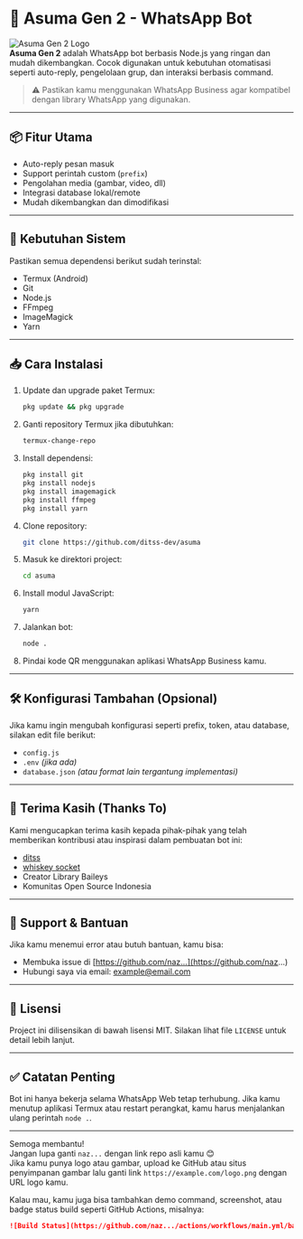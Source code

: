 # 🧠 Asuma Gen 2 - WhatsApp Bot

![Asuma Gen 2 Logo](https://n.uguu.se/HoZfesxq.jpg)  
**Asuma Gen 2** adalah WhatsApp bot berbasis Node.js yang ringan dan mudah dikembangkan. Cocok digunakan untuk kebutuhan otomatisasi seperti auto-reply, pengelolaan grup, dan interaksi berbasis command.

> ⚠️ Pastikan kamu menggunakan WhatsApp Business agar kompatibel dengan library WhatsApp yang digunakan.

---

## 📦 Fitur Utama
- Auto-reply pesan masuk
- Support perintah custom (`prefix`)
- Pengolahan media (gambar, video, dll)
- Integrasi database lokal/remote
- Mudah dikembangkan dan dimodifikasi

---

## 🧰 Kebutuhan Sistem

Pastikan semua dependensi berikut sudah terinstal:

- Termux (Android)
- Git
- Node.js
- FFmpeg
- ImageMagick
- Yarn

---

## 📥 Cara Instalasi

1. Update dan upgrade paket Termux:
   ```bash
   pkg update && pkg upgrade
   ```

2. Ganti repository Termux jika dibutuhkan:
   ```bash
   termux-change-repo
   ```

3. Install dependensi:
   ```bash
   pkg install git
   pkg install nodejs
   pkg install imagemagick
   pkg install ffmpeg
   pkg install yarn
   ```

4. Clone repository:
   ```bash
   git clone https://github.com/ditss-dev/asuma
   ```

5. Masuk ke direktori project:
   ```bash
   cd asuma
   ```

6. Install modul JavaScript:
   ```bash
   yarn
   ```

7. Jalankan bot:
   ```bash
   node .
   ```

8. Pindai kode QR menggunakan aplikasi WhatsApp Business kamu.

---

## 🛠️ Konfigurasi Tambahan (Opsional)

Jika kamu ingin mengubah konfigurasi seperti prefix, token, atau database, silakan edit file berikut:
- `config.js`
- `.env` *(jika ada)*
- `database.json` *(atau format lain tergantung implementasi)*

---

## 🙏 Terima Kasih (Thanks To)

Kami mengucapkan terima kasih kepada pihak-pihak yang telah memberikan kontribusi atau inspirasi dalam pembuatan bot ini:

- [ditss](https://github.com/ditss-dev)
- [whiskey socket](https://github.com/contributor2)
- Creator Library Baileys
- Komunitas Open Source Indonesia

---

## 💬 Support & Bantuan

Jika kamu menemui error atau butuh bantuan, kamu bisa:
- Membuka issue di [https://github.com/naz...](https://github.com/naz...)
- Hubungi saya via email: example@email.com

---

## 📄 Lisensi

Project ini dilisensikan di bawah lisensi MIT. Silakan lihat file `LICENSE` untuk detail lebih lanjut.

---

## ✅ Catatan Penting

Bot ini hanya bekerja selama WhatsApp Web tetap terhubung. Jika kamu menutup aplikasi Termux atau restart perangkat, kamu harus menjalankan ulang perintah `node .`.

---

Semoga membantu!  
Jangan lupa ganti `naz...` dengan link repo asli kamu 😊  
Jika kamu punya logo atau gambar, upload ke GitHub atau situs penyimpanan gambar lalu ganti link `https://example.com/logo.png` dengan URL logo kamu.

Kalau mau, kamu juga bisa tambahkan demo command, screenshot, atau badge status build seperti GitHub Actions, misalnya:

```markdown
![Build Status](https://github.com/naz.../actions/workflows/main.yml/badge.svg)
```
